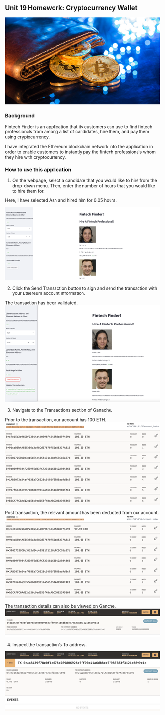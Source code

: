 ## Unit 19 Homework: Cryptocurrency Wallet

![An image shows a wallet with bitcoin.](Images/19-4-challenge-image.png)

### Background

Fintech Finder is an application that its customers can use to find fintech professionals from among a list of candidates, hire them, and pay them using cryptocurrency. 

I have integrated the Ethereum blockchain network into the application in order to enable customers to instantly pay the fintech professionals whom they hire with cryptocurrency.

### How to use this application

1. On the  webpage, select a candidate that you would like to hire from the drop-down menu. Then, enter the number of hours that you would like to hire them for.

Here, I have selected Ash and hired him for 0.05 hours.

![Images showing pre-transaction webpage, selecting fintech professional and hours](Images/pre-transaction-streamlit.png)

2. Click the Send Transaction button to sign and send the transaction with your Ethereum account information. 

The transaction has been validated.
![Image of webpage with validated trasnaction hash](Images/post-transaction-streamlit.png)

3. Navigate to the Transactions section of Ganache.

Prior to the transaction, our account has 100 ETH.
![Image of account balance pre-transaction](Images/pre-transaction-ganache.png)

Post transaction, the relevant amount has been deducted from our account.
![Image of account balance post-transaction](Images/post-transaction-ganache.png)

The transaction details can also be viewed on Ganche.
![Image of transaction details](Images/transaction-details.png)

4. Inspect the transaction’s To address.

![Image of To address](Images/to-address.png)
